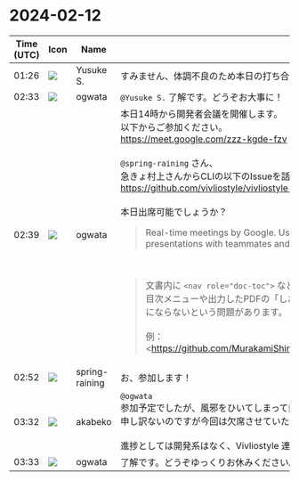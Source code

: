 # 2024-02-12

|Time (UTC)|Icon|Name|Message|
|---|---|---|---|
|01:26|![](https://avatars.slack-edge.com/2020-10-27/1455123835683_dbf567e9fc6aaf7280b1_72.jpg)|Yusuke S.|すみません、体調不良のため本日の打ち合わせ欠席させてください 🙇‍♂️ |
|02:33|![](https://avatars.slack-edge.com/2019-11-22/845042642576_070441337abaca9fb7b3_72.png)|ogwata|`@Yusuke S.` 了解です。どうぞお大事に！|
|02:39|![](https://avatars.slack-edge.com/2019-11-22/845042642576_070441337abaca9fb7b3_72.png)|ogwata|本日14時から開発者会議を開催します。<br>以下からご参加ください。<br><https://meet.google.com/zzz-kgde-fzv><br><br>`@spring-raining` さん、<br>急きょ村上さんからCLIの以下のIssueを話し合いたいと提案がありました。<br><https://github.com/vivliostyle/vivliostyle-cli/issues/469><br><br>本日出席可能でしょうか？<br><blockquote>Real-time meetings by Google. Using your browser, share your video, desktop, and presentations with teammates and customers.</blockquote><br><blockquote>文書内に `<nav role="doc-toc">` などのマークアップで目次を入れることで、Vivliostyle Viewer の目次メニューや出力したPDFの「しおり」には目次ができるのに、EPUB出力ではそれがEPUBの目次にならないという問題があります。<br><br>例：  <br><https://github.com/MurakamiShinyu/shokubutsu_ichinichi/blob/main/shokubutsu_ichinichi.html|https://github.com/MurakamiShinyu/shokubutsu_ichinichi/blob/main/shokubutsu_ichinichi.html><br><br>これを Vivliostyle CLI で EPUB に変換します。<br><br><pre>vivliostyle build shokubutsu_ichinichi.html -o shokubutsu_ichinichi.epub</pre><br><br>このEPUBをEPUB閲覧アプリ（Apple Books、Kindle Previewerなど）で開くと、目次メニューにタイトル「植物一日一題」以外に目次項目が表示されません。<br><br>EPUBの中のXHTMLファイル `shokubutsu_ichinichi.xhtml` を見てみると、元のHTMLファイルにあった `<nav class="toc" role="doc-toc">` とは別に、次のようにEPUB用の目次がbody要素の終わりに追加されています：<br><br><pre>  <nav epub:type="landmarks" id="landmarks" hidden=""><br>    <ol><br>      <li><a epub:type="toc" href="shokubutsu_ichinichi.xhtml#toc">Table of Contents</a></li><br>    </ol><br>  </nav><br>  <nav id="toc" role="doc-toc" epub:type="toc" hidden=""><br>    <ol><br>      <li><a href="shokubutsu_ichinichi.xhtml">植物一日一題</a></li><br>    </ol><br>  </nav><br></body><br></html></pre><br><br>このように、本のタイトルだけがEPUBでの目次項目になっています。また、次の問題もあります：<br><br>• landmarks項目での目次へのリンク先は文書内の目次ページであるべきなのに、`hidden` 属性で非表示になっているEPUB用の `nav` 要素になっている。これでは目次ページにジャンプしようとしても文書の最後のページにジャンプするだけとなる。<br><br>*修正の提案*<br><br>以下ように修正するとよいと思います：<br><br>• 元の文書内にEPUB用の目次 `<nav epub:type="…">` がある場合はそれをそのまま活かし、別のnav要素を追加しない。<br>    • epub:type属性の値は "toc", "landmarks", "page-list" に限らず何でも有効とする (See: <https://www.w3.org/TR/epub-33/#sec-nav-def-types-other|https://www.w3.org/TR/epub-33/#sec-nav-def-types-other>)<br>• EPUB用ではない目次（`<nav role="doc-toc">` など）が元の文書内にあれば、その内容を使ってEPUB用の目次 `<nav epub:type="toc">` を作る。<br>    • サポートする必要がある目次の形式については、<https://www.w3.org/TR/pub-manifest|Publication Manifest>仕様の<https://www.w3.org/TR/pub-manifest/#app-toc-structure|Machine-Processable Table of Contents>を参照。<br>    • 目次要素の検出については <https://github.com/vivliostyle/vivliostyle.js/blob/master/packages/core/src/vivliostyle/toc.ts#L47|Vivliostyle.jsの `findTocElements()` の処理>（最近 <https://github.com/vivliostyle/vivliostyle.js/pull/1259|vivliostyle/vivliostyle.js#1259> と <https://github.com/vivliostyle/vivliostyle.js/pull/1271|vivliostyle/vivliostyle.js#1271> で修正したもの）を参考に。その要約：<br>        • EPUB用の目次（`<nav epub:type="…">`）があれば、それを使う。それがなくて、webpub用の目次（属性 `role="doc-toc"` 付きの要素）があれば、それを使う。どちらもない場合には、セレクタ `nav,.toc,#toc,#table-of-contents,#contents,[role=directory]` で見つかる要素を使う。<br>    • EPUB用の目次の仕様ではリストの要素として `<ol>` しか認められていないが、webpub用の目次では `<ol>`, `<ul>` とも有効なので、EPUB用の目次に変換するには `<ul>` を `<ol>` に変える必要がある。<br>        • このような要素の変更が必要なため、元の HTML の `<nav role="doc-toc">` に `epub:type="toc"` を追加するのではなく、`<nav epub:type="toc">` を別の要素として作る必要がある。本の内容として表示する文書（EPUBのspine項目）にそれを入れる場合には、`hidden` 属性が必要。（EPUB用目次を別のXHTMLファイルに生成して、spine項目にはしない場合には `hidden` 属性はなくてよい）<br>• `<nav epub:type="landmarks">` で目次へのリンクを出力する場合、そのリンク先は文書内に元からある目次の要素（`hidden` 属性なし）とする。<br><br>*参考：Vivliostyle.jsで最近行った目次の扱いの修正について*<br><br>• Vivliostyle.jsの最新版 v2.27.0 でつぎのように目次の扱いを修正しました：<br>    • pub-manifest の `resources` にある目次文書（`"rel": "contents"`）が `readingOrder` の最後にあるかのように組版結果に入ってしまうバグを修正しました。これで、EPUBでのspine項目にはしない目次文書と同じ扱いになりました。(See: <https://github.com/vivliostyle/vivliostyle.js/issues/1257|vivliostyle/vivliostyle.js#1257>)<br>    • HTML文書内で目次がbody要素の直接の子でなく深いところにあるとき、目次以外の要素の内容がVivliostyle Viewerの目次ボックス内に表示されてしまうバグを修正した。(See: <https://github.com/vivliostyle/vivliostyle.js/issues/1258|vivliostyle/vivliostyle.js#1258>)<br>        • 同時に、目次要素の検出の処理を修正<br>• 次の修正版リリース v2.27.1 に入れる予定の修正：<br>    • 目次要素の検出の処理を再修正 (See: <https://github.com/vivliostyle/vivliostyle.js/pull/1271|vivliostyle/vivliostyle.js#1271>)<br>        • 文書内にEPUB用目次 `<nav epub:type="…">` とwebpub用目次（属性 `role="doc-toc"`）が両方ある場合には、EPUB用目次だけ使うようにした。<br>            • これによりwebpubから変換したEPUBで、ひとつの文書内に両方の形式の目次がある場合に、Vivliostyle Viewerの目次ボックス内にそれらが重複して表示される問題がなくなります。<br>        • XHTMLではないHTMLファイルであっても `<nav epub:type="…">` があればそれを使うようにした。<br>            • XHTMLの場合 `epub:` は名前空間プレフィックスだがHTMLの場合はそうではないので `doc.querySelectorAll("nav[*|type],nav[epub\\:type]")` で両方を検出するようにした。<br>            • これにより、MD原稿でEPUB用目次を自分で書く場合に、`<nav epub:type="toc">` と書くことができるようになります。</blockquote>|
|02:52|![](https://secure.gravatar.com/avatar/1ac180f0868137292905c311b5fff781.jpg?s=72&d=https%3A%2F%2Fa.slack-edge.com%2Fdf10d%2Fimg%2Favatars%2Fava_0021-72.png)|spring-raining|お、参加します！|
|03:32|![](https://avatars.slack-edge.com/2019-05-15/624511073651_25909952cd7a069ceed2_72.png)|akabeko|`@ogwata`<br>参加予定でしたが、風邪をひいてしまって熱もあるので<br>申し訳ないのですが今回は欠席させていただきます 🙇‍♂️<br><br>進捗としては開発系はなく、Vivliostyle 連載の原稿執筆中となります|
|03:33|![](https://avatars.slack-edge.com/2019-11-22/845042642576_070441337abaca9fb7b3_72.png)|ogwata|了解です。どうぞゆっくりお休みください。|
